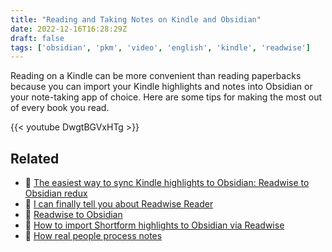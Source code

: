 ```yaml
---
title: "Reading and Taking Notes on Kindle and Obsidian"
date: 2022-12-16T16:28:29Z
draft: false
tags: ['obsidian', 'pkm', 'video', 'english', 'kindle', 'readwise']
---
```

Reading on a Kindle can be more convenient than reading paperbacks because you can import your Kindle highlights and notes into Obsidian or your note-taking app of choice. Here are some tips for making the most out of every book you read.

{{< youtube DwgtBGVxHTg >}}

## Related

- 📝 [The easiest way to sync Kindle highlights to Obsidian: Readwise to Obsidian redux](/blog/20210810-readwise-to-obsidian-redux/)
- 🎥 [I can finally tell you about Readwise Reader](/blog/20220907-what-is-readwise-reader/)
- 📝 [Readwise to Obsidian](/blog/20210206-readwise-to-obsidian/)
- 📝 [How to import Shortform highlights to Obsidian via Readwise](/blog/20210815-shortform-to-readwise/)
- 🎥 [How real people process notes](/blog/20220512-how-real-people-process-notes/)